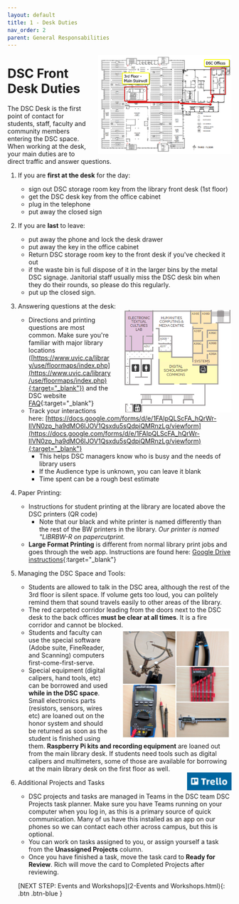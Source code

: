 ```yaml
---
layout: default
title: 1 - Desk Duties
nav_order: 2
parent: General Responsabilities
---
```

<img src="images/directions.png" style="margin-left:20px; float:right;width:300px;" alt="equipment">

# DSC Front Desk Duties
The DSC Desk is the first point of contact for students, staff, faculty and community members entering the DSC space.  When working at the desk, your main duties are to direct traffic and answer questions.

1. If you are **first at the desk** for the day:
    - sign out DSC storage room key from the library front desk (1st floor)
    - get the DSC desk key from the office cabinet
    - plug in the telephone
    - put away the closed sign

2. If you are **last** to leave:
    - put away the phone and lock the desk drawer
    - put away the key in the office cabinet 
    - Return DSC storage room key to the front desk if you've checked it out
    - if the waste bin is full dispose of it in the larger bins by the metal DSC signage.  Janitorial staff usually miss the DSC desk bin when they do their rounds, so please do this regularly.
    - put up the closed sign. 
    
   

3. Answering questions at the desk:  <img src="images/1-map.png" style="margin-left:20px; float:right;width:250px;" alt="map">
    - Directions and printing questions are most common.  Make sure you're familiar with major library locations ([https://www.uvic.ca/library/use/floormaps/index.php](https://www.uvic.ca/library/use/floormaps/index.php){:target="_blank"}) and the DSC website [FAQ](https://onlineacademiccommunity.uvic.ca/dsc/faq/){:target="_blank"}
    - Track your interactions here: [https://docs.google.com/forms/d/e/1FAIpQLScFA_hQrWr-IlVN0zp_ha9dMO6IJOV1Qsxdu5sQdpiQMRnzLg/viewform](https://docs.google.com/forms/d/e/1FAIpQLScFA_hQrWr-IlVN0zp_ha9dMO6IJOV1Qsxdu5sQdpiQMRnzLg/viewform){:target="_blank"}  
        - This helps DSC managers know who is busy and the needs of library users
        - If the Audience type is unknown, you can leave it blank
        - Time spent can be a rough best estimate

4. Paper Printing:
    - Instructions for student printing at the library are located above the DSC printers (QR code)
        - Note that our black and white printer is named differently than the rest of the BW printers in the library. *Our printer is named "LIBRBW-R on papercutprint.*
    - **Large Format Printing** is different from normal library print jobs and goes through the web app.  Instructions are found here: [Google Drive instructions](https://docs.google.com/document/d/1rSmanPw3Syy8qlTgIyckcR5QKKcHGdS-/edit){:target="_blank"}

5. Managing the DSC Space and Tools:
    - Students are allowed to talk in the DSC area, although the rest of the 3rd floor is silent space.  If volume gets too loud, you can politely remind them that sound travels easily to other areas of the library.
    - The red carpeted corridor leading from the doors next to the DSC desk to the back offices **must be clear at all times**.  It is a fire corridor and cannot be blocked. <img src="images/1-equipment_collage.jpg" style="margin-left:20px; float:right;width:250px;" alt="equipment">
    - Students and faculty can use the special software (Adobe suite, FineReader, and Scanning) computers first-come-first-serve.  
    - Special equipment (digital calipers, hand tools, etc) can be borrowed and used **while in the DSC space**.  Small electronics parts (resistors, sensors, wires etc) are loaned out on the honor system and should be returned as soon as the student is finished using them.  **Raspberry Pi kits and recording equipment** are loaned out from the main library desk. If students need tools such as digital calipers and multimeters, some of those are available for borrowing at the main library desk on the first floor as well.

    <img src="images/1-Trello.png" style="margin-left:20px; float:right;width:100px;" alt="trello">

6. Additional Projects and Tasks
    - DSC projects and tasks are managed in Teams in the DSC team DSC Projects task planner. Make sure you have Teams running on your computer when you log in, as this is a primary source of quick communication. Many of us have this installed as an app on our phones so we can contact each other across campus, but this is optional. 
    - You can work on tasks assigned to you, or assign yourself a task from the **Unassigned Projects** column. 
    - Once you have finished a task, move the task card to **Ready for Review**.  Rich will move the card to Completed Projects after reviewing.
   

    [NEXT STEP: Events and Workshops](2-Events and Workshops.html){: .btn .btn-blue }
